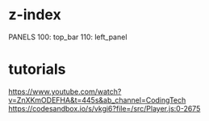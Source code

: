 # z-index

PANELS
100: top_bar
110: left_panel

# tutorials

https://www.youtube.com/watch?v=ZnXKmODEFHA&t=445s&ab_channel=CodingTech
https://codesandbox.io/s/vkgi6?file=/src/Player.js:0-2675